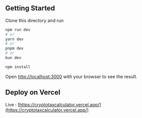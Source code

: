 ## Getting Started

Clone this directory and run 

```bash
npm run dev
# or
yarn dev
# or
pnpm dev
# or
bun dev
```

```bash
npm install

```

Open [http://localhost:3000](http://localhost:3000) with your browser to see the result.


## Deploy on Vercel

Live : [https://cryptotaxcalculator.vercel.app/](https://cryptotaxcalculator.vercel.app/)

